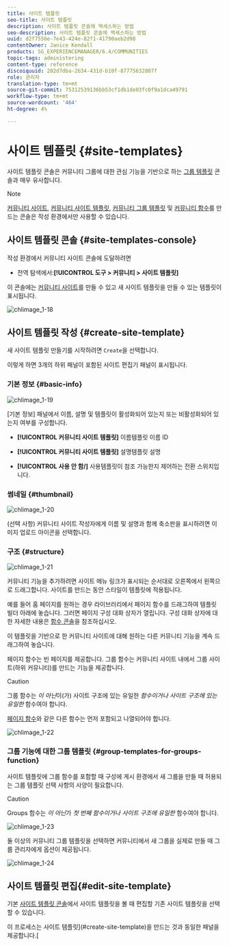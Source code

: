 ```yaml
---
title: 사이트 템플릿
seo-title: 사이트 템플릿
description: 사이트 템플릿 콘솔에 액세스하는 방법
seo-description: 사이트 템플릿 콘솔에 액세스하는 방법
uuid: d2f7556e-7e43-424e-82f1-41790aeb2d98
contentOwner: Janice Kendall
products: SG_EXPERIENCEMANAGER/6.4/COMMUNITIES
topic-tags: administering
content-type: reference
discoiquuid: 202d7dba-2b34-431d-b10f-87775632807f
role: 관리자
translation-type: tm+mt
source-git-commit: 75312539136bb53cf1db1de03fc0f9a1dca49791
workflow-type: tm+mt
source-wordcount: '464'
ht-degree: 4%

---
```



# 사이트 템플릿 {#site-templates}

사이트 템플릿 콘솔은 커뮤니티 그룹에 대한 관심 기능을 기반으로 하는 [그룹 템플릿](tools-groups.md) 콘솔과 매우 유사합니다.

>[!NOTE]
>
>[커뮤니티 사이트](sites-console.md), [커뮤니티 사이트 템플릿](sites.md), [커뮤니티 그룹 템플릿](tools-groups.md) 및 [커뮤니티 함수](functions.md)를 만드는 콘솔은 작성 환경에서만 사용할 수 있습니다.

## 사이트 템플릿 콘솔 {#site-templates-console}

작성 환경에서 커뮤니티 사이트 콘솔에 도달하려면

* 전역 탐색에서:**[!UICONTROL 도구 > 커뮤니티 > 사이트 템플릿]**

이 콘솔에는 [커뮤니티 사이트](sites-console.md)를 만들 수 있고 새 사이트 템플릿을 만들 수 있는 템플릿이 표시됩니다.

![chlimage_1-18](assets/chlimage_1-18.png)

## 사이트 템플릿 작성 {#create-site-template}

새 사이트 템플릿 만들기를 시작하려면 `Create`을 선택합니다.

이렇게 하면 3개의 하위 패널이 포함된 사이트 편집기 패널이 표시됩니다.

### 기본 정보 {#basic-info}

![chlimage_1-19](assets/chlimage_1-19.png)

[기본 정보] 패널에서 이름, 설명 및 템플릿이 활성화되어 있는지 또는 비활성화되어 있는지 여부를 구성합니다.

* **[!UICONTROL 커뮤니티 사이트 템플릿]**
이름템플릿 이름 ID

* **[!UICONTROL 커뮤니티 사이트 템플릿]**
설명템플릿 설명

* **[!UICONTROL 사용 안 함/]**
사용템플릿이 참조 가능한지 제어하는 전환 스위치입니다.

### 썸네일 {#thumbnail}

![chlimage_1-20](assets/chlimage_1-20.png)

(선택 사항) 커뮤니티 사이트 작성자에게 이름 및 설명과 함께 축소판을 표시하려면 이미지 업로드 아이콘을 선택합니다.

### 구조 {#structure}

![chlimage_1-21](assets/chlimage_1-21.png)

커뮤니티 기능을 추가하려면 사이트 메뉴 링크가 표시되는 순서대로 오른쪽에서 왼쪽으로 드래그합니다. 사이트를 만드는 동안 스타일이 템플릿에 적용됩니다.

예를 들어 홈 페이지를 원하는 경우 라이브러리에서 페이지 함수를 드래그하여 템플릿 빌더 아래에 놓습니다. 그러면 페이지 구성 대화 상자가 열립니다. 구성 대화 상자에 대한 자세한 내용은 [함수 콘솔](functions.md)을 참조하십시오.

이 템플릿을 기반으로 한 커뮤니티 사이트에 대해 원하는 다른 커뮤니티 기능을 계속 드래그하여 놓습니다.

페이지 함수는 빈 페이지를 제공합니다. 그룹 함수는 커뮤니티 사이트 내에서 그룹 사이트(하위 커뮤니티)를 만드는 기능을 제공합니다.

>[!CAUTION]
>
>그룹 함수는 *이 아닌*&#x200B;이(가) 사이트 구조에 있는 유일한 *함수이거나 사이트 구조에 있는 유일한* 함수여야 합니다.
>
>[페이지 함수](functions.md#page-function)와 같은 다른 함수는 먼저 포함되고 나열되어야 합니다.

![chlimage_1-22](assets/chlimage_1-22.png)

### 그룹 기능에 대한 그룹 템플릿 {#group-templates-for-groups-function}

사이트 템플릿에 그룹 함수를 포함할 때 구성에 게시 환경에서 새 그룹을 만들 때 허용되는 그룹 템플릿 선택 사항의 사양이 필요합니다.

>[!CAUTION]
>
>Groups 함수는 *이 아닌*&#x200B;가 *첫 번째 함수이거나 사이트 구조에 유일한* 함수여야 합니다.

![chlimage_1-23](assets/chlimage_1-23.png)

둘 이상의 커뮤니티 그룹 템플릿을 선택하면 커뮤니티에서 새 그룹을 실제로 만들 때 그룹 관리자에게 옵션이 제공됩니다.

![chlimage_1-24](assets/chlimage_1-24.png)

## 사이트 템플릿 편집{#edit-site-template}

기본 [사이트 템플릿 콘솔](#site-templates-console)에서 사이트 템플릿을 볼 때 편집할 기존 사이트 템플릿을 선택할 수 있습니다.

이 프로세스는 사이트 템플릿](#create-site-template)을 만드는 것과 동일한 패널을 제공합니다.[
